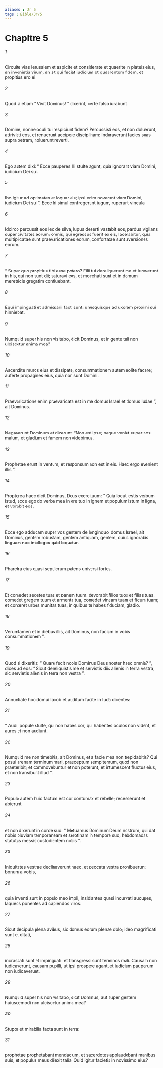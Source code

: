 ```yaml
---
aliases : Jr 5
tags : Bible/Jr/5
---
```


# Chapitre 5

###### 1
Circuite vias Ierusalem et aspicite et considerate et quaerite in plateis eius, an inveniatis virum, an sit qui faciat iudicium et quaerentem fidem, et propitius ero ei.
###### 2
Quod si etiam “ Vivit Dominus! ” dixerint, certe falso iurabunt.
###### 3
Domine, nonne oculi tui respiciunt fidem? Percussisti eos, et non doluerunt, attrivisti eos, et renuerunt accipere disciplinam: induraverunt facies suas supra petram, noluerunt reverti.
###### 4
Ego autem dixi: “ Ecce pauperes illi stulte agunt, quia ignorant viam Domini, iudicium Dei sui.
###### 5
Ibo igitur ad optimates et loquar eis; ipsi enim noverunt viam Domini, iudicium Dei sui ”. Ecce hi simul confregerunt iugum, ruperunt vincula.
###### 6
Idcirco percussit eos leo de silva, lupus deserti vastabit eos, pardus vigilans super civitates eorum: omnis, qui egressus fuerit ex eis, lacerabitur, quia multiplicatae sunt praevaricationes eorum, confortatae sunt aversiones eorum. 
###### 7
“ Super quo propitius tibi esse potero? Filii tui dereliquerunt me et iuraverunt in his, qui non sunt dii; saturavi eos, et moechati sunt et in domum meretricis gregatim confluebant.
###### 8
Equi impinguati et admissarii facti sunt: unusquisque ad uxorem proximi sui hinniebat.
###### 9
Numquid super his non visitabo, dicit Dominus, et in gente tali non ulciscetur anima mea?
###### 10
Ascendite muros eius et dissipate, consummationem autem nolite facere; auferte propagines eius, quia non sunt Domini.
###### 11
Praevaricatione enim praevaricata est in me domus Israel et domus Iudae ”, ait Dominus.
###### 12
Negaverunt Dominum et dixerunt: “Non est ipse; neque veniet super nos malum, et gladium et famem non videbimus.
###### 13
Prophetae erunt in ventum, et responsum non est in eis. Haec ergo evenient illis ”.
###### 14
Propterea haec dicit Dominus, Deus exercituum: “ Quia locuti estis verbum istud, ecce ego do verba mea in ore tuo in ignem et populum istum in ligna, et vorabit eos.
###### 15
Ecce ego adducam super vos gentem de longinquo, domus Israel, ait Dominus, gentem robustam, gentem antiquam, gentem, cuius ignorabis linguam nec intelleges quid loquatur.
###### 16
Pharetra eius quasi sepulcrum patens universi fortes.
###### 17
Et comedet segetes tuas et panem tuum, devorabit filios tuos et filias tuas, comedet gregem tuum et armenta tua, comedet vineam tuam et ficum tuam; et conteret urbes munitas tuas, in quibus tu habes fiduciam, gladio.
###### 18
Verumtamen et in diebus illis, ait Dominus, non faciam in vobis consummationem ”.
###### 19
Quod si dixeritis: “ Quare fecit nobis Dominus Deus noster haec omnia? ”, dices ad eos: “ Sicut dereliquistis me et servistis diis alienis in terra vestra, sic servietis alienis in terra non vestra ”.
###### 20
Annuntiate hoc domui Iacob et auditum facite in Iuda dicentes:
###### 21
“ Audi, popule stulte, qui non habes cor, qui habentes oculos non vident, et aures et non audiunt.
###### 22
Numquid me non timebitis, ait Dominus, et a facie mea non trepidabitis? Qui posui arenam terminum mari, praeceptum sempiternum, quod non praeteribit; et commovebuntur et non poterunt, et intumescent fluctus eius, et non transibunt illud ”.
###### 23
Populo autem huic factum est cor contumax et rebelle; recesserunt et abierunt
###### 24
et non dixerunt in corde suo: “ Metuamus Dominum Deum nostrum, qui dat nobis pluviam temporaneam et serotinam in tempore suo, hebdomadas statutas messis custodientem nobis ”.
###### 25
Iniquitates vestrae declinaverunt haec, et peccata vestra prohibuerunt bonum a vobis,
###### 26
quia inventi sunt in populo meo impii, insidiantes quasi incurvati aucupes, laqueos ponentes ad capiendos viros.
###### 27
Sicut decipula plena avibus, sic domus eorum plenae dolo; ideo magnificati sunt et ditati,
###### 28
incrassati sunt et impinguati: et transgressi sunt terminos mali. Causam non iudicaverunt, causam pupilli, ut ipsi prospere agant, et iudicium pauperum non iudicaverunt.
###### 29
Numquid super his non visitabo, dicit Dominus, aut super gentem huiuscemodi non ulciscetur anima mea?
###### 30
Stupor et mirabilia facta sunt in terra:
###### 31
prophetae prophetabant mendacium, et sacerdotes applaudebant manibus suis, et populus meus dilexit talia. Quid igitur facietis in novissimo eius?
